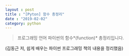 ```yaml
---
layout : post
title : "[Pyton] 함수 총정리"
date : "2019-02-02"
category: python
---
```


>프로그래밍 언어 파이썬의 함수*(function)* 총정리입니다.

(김동근 저, 쉽게 배우는 파이썬 프로그래밍 책의 내용을 정리했음)